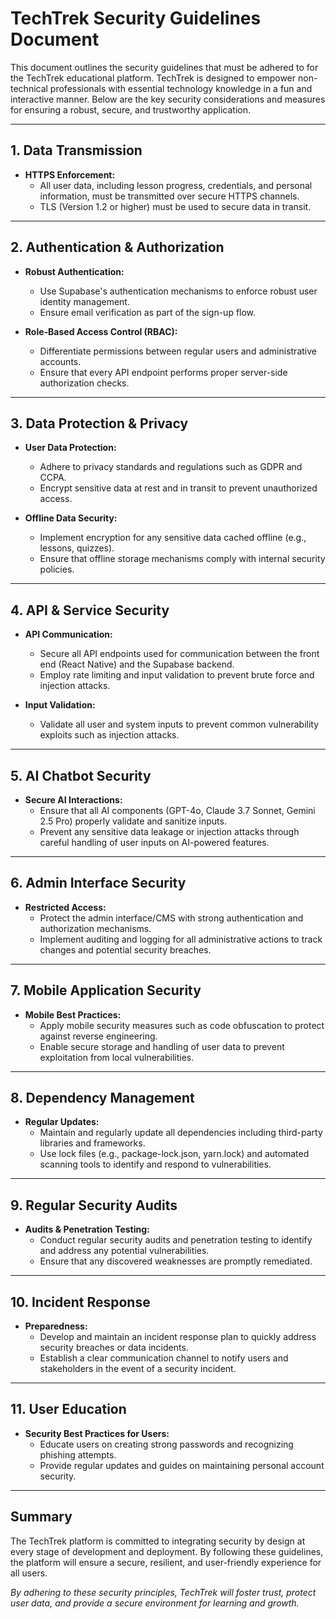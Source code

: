 # TechTrek Security Guidelines Document

This document outlines the security guidelines that must be adhered to for the TechTrek educational platform. TechTrek is designed to empower non-technical professionals with essential technology knowledge in a fun and interactive manner. Below are the key security considerations and measures for ensuring a robust, secure, and trustworthy application.

---

## 1. Data Transmission

- **HTTPS Enforcement:**
  - All user data, including lesson progress, credentials, and personal information, must be transmitted over secure HTTPS channels.
  - TLS (Version 1.2 or higher) must be used to secure data in transit.

---

## 2. Authentication & Authorization

- **Robust Authentication:**
  - Use Supabase's authentication mechanisms to enforce robust user identity management.
  - Ensure email verification as part of the sign-up flow.

- **Role-Based Access Control (RBAC):**
  - Differentiate permissions between regular users and administrative accounts.
  - Ensure that every API endpoint performs proper server-side authorization checks.

---

## 3. Data Protection & Privacy

- **User Data Protection:**
  - Adhere to privacy standards and regulations such as GDPR and CCPA.
  - Encrypt sensitive data at rest and in transit to prevent unauthorized access.

- **Offline Data Security:**
  - Implement encryption for any sensitive data cached offline (e.g., lessons, quizzes).
  - Ensure that offline storage mechanisms comply with internal security policies.

---

## 4. API & Service Security

- **API Communication:**
  - Secure all API endpoints used for communication between the front end (React Native) and the Supabase backend.
  - Employ rate limiting and input validation to prevent brute force and injection attacks.

- **Input Validation:**
  - Validate all user and system inputs to prevent common vulnerability exploits such as injection attacks.

---

## 5. AI Chatbot Security

- **Secure AI Interactions:**
  - Ensure that all AI components (GPT-4o, Claude 3.7 Sonnet, Gemini 2.5 Pro) properly validate and sanitize inputs.
  - Prevent any sensitive data leakage or injection attacks through careful handling of user inputs on AI-powered features.

---

## 6. Admin Interface Security

- **Restricted Access:**
  - Protect the admin interface/CMS with strong authentication and authorization mechanisms.
  - Implement auditing and logging for all administrative actions to track changes and potential security breaches.

---

## 7. Mobile Application Security

- **Mobile Best Practices:**
  - Apply mobile security measures such as code obfuscation to protect against reverse engineering.
  - Enable secure storage and handling of user data to prevent exploitation from local vulnerabilities.

---

## 8. Dependency Management

- **Regular Updates:**
  - Maintain and regularly update all dependencies including third-party libraries and frameworks.
  - Use lock files (e.g., package-lock.json, yarn.lock) and automated scanning tools to identify and respond to vulnerabilities.

---

## 9. Regular Security Audits

- **Audits & Penetration Testing:**
  - Conduct regular security audits and penetration testing to identify and address any potential vulnerabilities.
  - Ensure that any discovered weaknesses are promptly remediated.

---

## 10. Incident Response

- **Preparedness:**
  - Develop and maintain an incident response plan to quickly address security breaches or data incidents.
  - Establish a clear communication channel to notify users and stakeholders in the event of a security incident.

---

## 11. User Education

- **Security Best Practices for Users:**
  - Educate users on creating strong passwords and recognizing phishing attempts.
  - Provide regular updates and guides on maintaining personal account security.

---

## Summary

The TechTrek platform is committed to integrating security by design at every stage of development and deployment. By following these guidelines, the platform will ensure a secure, resilient, and user-friendly experience for all users.

*By adhering to these security principles, TechTrek will foster trust, protect user data, and provide a secure environment for learning and growth.*